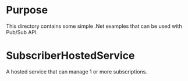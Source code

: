 # Purpose
This directory contains some simple .Net examples that can be used with Pub/Sub API. 

# SubscriberHostedService
A hosted service that can manage 1 or more subscriptions.